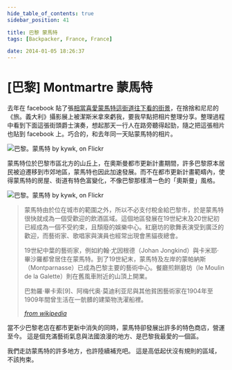 ```yaml
---
hide_table_of_contents: true
sidebar_position: 41

title: 巴黎 蒙馬特
tags: [Backpacker, France, France]

date: 2014-01-05 18:26:37
---
```


[巴黎] Montmartre 蒙馬特
=======================

去年在 facebook 貼了張[相當喜愛蒙馬特這街道往下看的街景](http://goo.gl/6MJyn)，在捨捨和尼尼的《旅。義大利》攝影展上被潔斯米拿來虧我，要我早點把相片整理分享。整理過程中看到下面這張街頭爵士演奏，想起那天一行人在路旁聽得起勁，隨之把這張相片也貼到 facebook 上。巧合的，和去年同一天貼蒙馬特的相片。

![巴黎。蒙馬特 by kywk, on Flickr](http://farm8.staticflickr.com/7241/7332278926_8e324f4093_c.jpg)

蒙馬特位於巴黎市區北方的山丘上，在奧斯曼都市更新計畫期間，許多巴黎原本居民被迫遷移到市郊地區，蒙馬特也因此加速發展。而不在都市更新計畫範疇內，使得蒙馬特的房屋、街道有特色富變化，不像巴黎那樣清一色的「奧斯曼」風格。

![巴黎。蒙馬特 by kywk, on Flickr](http://farm8.staticflickr.com/7081/7339859950_78d7c68469.jpg)

> 蒙馬特由於位在城市的範圍之外，所以不必支付稅金給巴黎市，於是蒙馬特很快就成為一個受歡迎的飲酒區域。這個地區發展在19世紀末及20世紀初已經成為一個不受約束，且頹廢的娛樂中心。紅磨坊的歌舞表演受到廣泛的歡迎，而藝術家、歌唱家與演員也經常出現會黑貓夜總會。  
> 
> 19世紀中葉的藝術家，例如約翰·尤因根德（Johan Jongkind）與卡米耶·畢沙羅都曾居住在蒙馬特。到了19世紀末，蒙馬特及左岸的蒙帕納斯（Montparnasse）已成為巴黎主要的藝術中心。餐廳煎餅磨坊（le Moulin de la Galette）則在舊風車附近的山頂上開業。 
>  
> 巴勃羅·畢卡索[9]、阿梅代奥·莫迪利亚尼與其他貧困藝術家在1904年至1909年間曾生活在一骯髒的建築物洗濯船裡。
>
> _[from wikipedia](http://goo.gl/alvpe)_

當不少巴黎老店在都市更新中消失的同時，蒙馬特卻發展出許多的特色商店，營運至今。
這是個充滿藝術氣息與法國浪漫的地方、是巴黎我最愛的一個區。

我們走訪蒙馬特的許多地方，也許陸續補充吧。
這是高低起伏沒有規則的區域，不該拘束。
